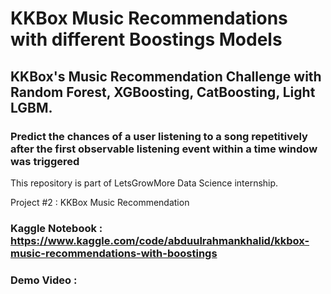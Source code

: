 # KKBox Music Recommendations with different Boostings Models 
## KKBox's Music Recommendation Challenge with Random Forest, XGBoosting, CatBoosting, Light LGBM.
### Predict the chances of a user listening to a song repetitively after the first observable listening event within a time window was triggered

This repository is part of LetsGrowMore Data Science internship.

Project #2 : KKBox Music Recommendation 

### Kaggle Notebook : https://www.kaggle.com/code/abduulrahmankhalid/kkbox-music-recommendations-with-boostings
### Demo Video : 

